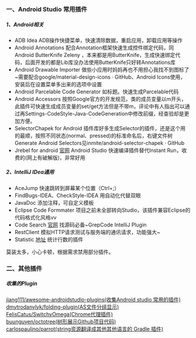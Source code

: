 ### 一、Android Studio 常用插件

##### 1、Android相关
* ADB Idea ADB操作快捷菜单，快速清除数据，重启应用，卸载应用等操作<br>
* Android Annotations 配合Annotation框架快速生成控件绑定代码，同Android ButterKnife Zeleny ，本来都是用ButterKnife，生成快速绑定代码，后面开发的都是Lib库没办法使用ButterKnife只好转Annotations库<br>
* Android Drawable Importer 做些小应用时妈妈再也不用担心我找不到图标了~需要配合google/material-design-icons · GitHub、Android Icons使用，安装后在设置菜单多出来的选项中设置<br>
* Android Parcelable Code Generator 如标题。快速生成Parcelable代码<br>
* Android Accessors 按照Google官方的开发规范，类的成员变量以m开头，此插件可快速生成成员变量的set/get方法但是不带m，评论中有人指出可以通过再Settings-CodeStyle-Java-CodeGeneration中修改前缀，经查验却是更加方便。<br>
* SelectorChapek for Android 插件库好多生成Selector的插件，还是这个用的最顺，按照不同状态(normal、pressed)的标准命名后，右键文件树Generate Android Selectors见inmite/android-selector-chapek · GitHub<br>
* Jrebel for android [官网](https://zeroturnaround.com/software/jrebel-for-android/) Android Studio 快速编译插件替代Instant Run，收费的(网上有破解版)，非常好用<br>




##### 2、IntelliJ IDea通用
* AceJump 快速跳转到屏幕某个位置（Ctrl+;）<br>
* FindBugs-IDEA、CheckStyle-IDEA 用自动化代替双眼<br>
* JavaDoc 添加注释，可自定义模板<br>
* Eclipse Code Formmater 项目之前未全部转向Studio，该插件兼容Eclipse的代码格式化风格vv<br>
* Code Search [官网](http://GrepCode.com) 找源码必备~GrepCode IntelliJ Plugin<br>
* RestClient 模拟HTTP请求测试与服务端的通讯请求，功能强大~<br>
* Statistic [地址](http://plugins.jetbrains.com/plugin/?idea&id=4509)  统计行数的插件<br>


莫装太多，小心卡顿，根据需求禁用部分插件。



### 二、其他插件
##### 收集的Plugin
<DL><P>
<DT><A HREF="https://github.com/jiang111/awesome-androidstudio-plugins" ADD_DATE="97904862771">jiang111/awesome-androidstudio-plugins(收集Android studio 常用的插件)</A>
<DT><A HREF="https://github.com/dmytrodanylyk/folding-plugin" ADD_DATE="97904862771">dmytrodanylyk/folding-plugin(AS文件分组显示)</A>
<DT><A HREF="https://github.com/FelisCatus/SwitchyOmega" ADD_DATE="97904862771">FelisCatus/SwitchyOmega(Chrome代理插件)</A>
<DT><A HREF="https://github.com/buunguyen/octotree" ADD_DATE="97904862771">buunguyen/octotree(树形展示Github项目代码)</A>
<DT><A HREF="https://github.com/carlospaulino/parrot" ADD_DATE="97904862771">carlospaulino/parrot(string资源翻译成其他其他语言的 Gradle 插件)</A>
</DL><P>
